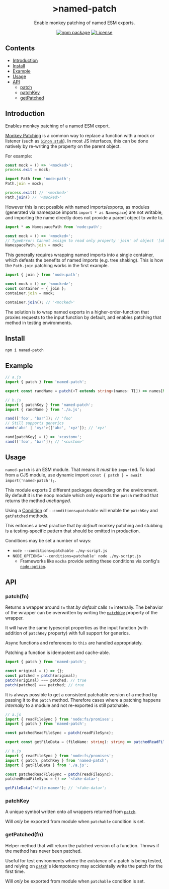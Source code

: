 <div style="text-align:center">

# >named-patch
Enable monkey patching of named ESM exports.

[![npm package](https://badge.fury.io/js/named-patch.svg)](https://www.npmjs.com/package/named-patch)
[![License](https://img.shields.io/npm/l/named-patch.svg)](https://github.com/JacobLey/leyman/blob/main/tools/named-patch/LICENSE)

</div>

## Contents
- [Introduction](#introduction)
- [Install](#install)
- [Example](#example)
- [Usage](#usage)
- [API](#api)
  - [patch](#patchfn)
  - [patchKey](#patchkey)
  - [getPatched](#getpatchedfn)

## Introduction

Enables monkey patching of a named ESM export.

[Monkey Patching](https://en.wikipedia.org/wiki/Monkey_patch) is a common way to replace a function with a mock or listener (such as [`Sinon.stub`](https://sinonjs.org/releases/latest/stubs/)). In most JS interfaces, this can be done natively by re-writing the property on the parent object.

For example:
```ts
const mock = () => '<mocked>';
process.exit = mock;

import Path from 'node:path';
Path.join = mock;

process.exit() // '<mocked>'
Path.join() // '<mocked>'
```

However this is not possible with named imports/exports, as modules (generated via namespace imports `import * as Namespace`) are not writable, and importing the name directly does not
provide a parent object to write to.

```ts
import * as NamespacePath from 'node:path';

const mock = () => '<mocked>';
// TypeError: Cannot assign to read only property 'join' of object '[object Module]'
NamespacePath.join = mock;
```

This generally requires wrapping named imports into a single container,
which defeats the benefits of named imports (e.g. tree shaking).
This is how the `Path.join` patching works in the first example.

```ts
import { join } from 'node:path';

const mock = () => '<mocked>';
const container = { join };
container.join = mock;

container.join(); // '<mocked>'
```

The solution is to wrap named exports in a higher-order-function that proxies requests to the input function by default, and enables patching that method in testing environments.

<a name="Install"></a>
## Install

```sh
npm i named-patch
```

<a name="Example"></a>
## Example

```ts
// a.js
import { patch } from 'named-patch';

export const randName = patch(<T extends string>(names: T[]) => names[Math.trunc(Math.random() * names.length)]);

// b.js
import { patchKey } from 'named-patch';
import { randName } from './a.js';

rand(['foo', 'bar']); // 'foo'
// Still supports generics
rand<'abc' | 'xyz'>(['abc', 'xyz']); // 'xyz'

rand[patchKey] = () => '<custom>';
rand(['foo', 'bar']); // '<custom>'
```

## Usage

`named-patch` is an ESM module. That means it _must_ be `import`ed. To load from a CJS module, use dynamic import `const { patch } = await import('named-patch');`.

This module exports 2 different packages depending on the environment. By default it is the noop module which only exports the `patch` method that returns the method _unchanged_.

Using a [Condition](https://nodejs.org/dist/latest/docs/api/packages.html#resolving-user-conditions) of `--conditions=patchable` will enable the `patchKey` and `getPatched` methods.

This enforces a best practice that _by default_ monkey patching and stubbing is a testing-specific pattern that should be omitted in production.

Conditions may be set a number of ways:
- `node --conditions=patchable ./my-script.js`
- `NODE_OPTIONS='--conditions=patchable' node ./my-script.js`
    - Frameworks like `mocha` provide setting these conditions via config's [`node-option`](https://mochajs.org/#-node-option-name-n-name).

<a name="Api"></a>
## API

### patch(fn)

Returns a wrapper around `fn` that _by default_ calls `fn` internally.
The behavior of the wrapper can be overwritten by writing the [`patchKey`](#patchkey) property of the wrapper.

It will have the same typescript properties as the input function (with addition of `patchKey` property) with full support for generics.

Async functions and references to `this` are handled appropriately.

Patching a function is idempotent and cache-able.
```ts
import { patch } from 'named-patch';

const original = () => {};
const patched = patch(original);
patch(original) === patched; // true
patch(patched) === patched; // true
```

It is always possible to get a consistent patchable version of a method by passing it to the `patch` method. Therefore cases where a patching happens _internally_ to a module and not re-exported is still patchable.
```ts
// a.js
import { readFileSync } from 'node:fs/promises';
import { patch } from 'named-patch';

const patchedReadFileSync = patch(readFileSync);

export const getFileData = (fileName: string): string => patchedReadFileSync(filename, 'utf8');

// b.js
import { readFileSync } from 'node:fs/promises';
import { patch, patchKey } from 'named-patch';
import { getFileData } from './a.js';

const patchedReadFileSync = patch(readFileSync);
patchedReadFileSync = () => '<fake-data>';

getFileData('<file-name>'); // '<fake-data>';
```

### patchKey

A unique symbol written onto all wrappers returned from [`patch`](#patch).

Will _only_ be exported from module when `patchable` condition is set.

### getPatched(fn)

Helper method that will return the patched version of a function.
Throws if the method has never been patched.

Useful for test environments where the _existence_ of a patch is being tested,
and relying on [`patch`](#patch)'s idempotency may accidentally write the patch for the first time.

Will _only_ be exported from module when `patchable` condition is set.
